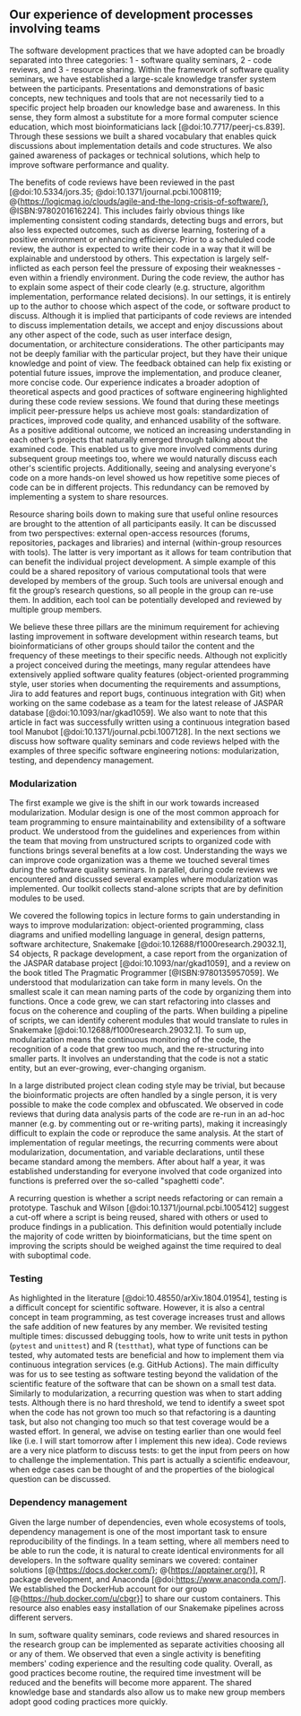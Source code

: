 ## Our experience of development processes involving teams ##

The software development practices that we have adopted can be broadly separated into three categories: 1 - software quality seminars, 2 - code reviews, and 3 - resource sharing.
Within the framework of software quality seminars, we have established a large-scale knowledge transfer system between the participants.
Presentations and demonstrations of basic concepts, new techniques and tools that are not necessarily tied to a specific project help broaden our knowledge base and awareness.
In this sense, they form almost a substitute for a more formal computer science education, which most bioinformaticians lack [@doi:10.7717/peerj-cs.839].
Through these sessions we built a shared vocabulary that enables quick discussions about implementation details and code structures.
We also gained awareness of packages or technical solutions, which help to improve software performance and quality.

The benefits of code reviews have been reviewed in the past [@doi:10.5334/jors.35; @doi:10.1371/journal.pcbi.1008119; @{https://logicmag.io/clouds/agile-and-the-long-crisis-of-software/}, @ISBN:9780201616224].
This includes fairly obvious things like implementing consistent coding standards, detecting bugs and errors, but also less expected outcomes, such as diverse learning, fostering of a positive environment or enhancing efficiency.
Prior to a scheduled code review, the author is expected to write their code in a way that it will be explainable and understood by others.
This expectation is largely self-inflicted as each person feel the pressure of exposing their weaknesses - even within a friendly environment.
During the code review, the author has to explain some aspect of their code clearly (e.g. structure, algorithm implementation, performance related decisions).
In our settings, it is entirely up to the author to choose which aspect of the code, or software product to discuss.
Although it is implied that participants of code reviews are intended to discuss implementation details, we accept and enjoy discussions about any other aspect of the code, such as user interface design, documentation, or architecture considerations.
The other participants may not be deeply familiar with the particular project, but they have their unique knowledge and point of view.
The feedback obtained can help fix existing or potential future issues, improve the implementation, and produce cleaner, more concise code.
Our experience indicates a broader adoption of theoretical aspects and good practices of software engineering highlighted during these code review sessions.
We found that during these meetings implicit peer-pressure helps us achieve most goals: standardization of practices, improved code quality, and enhanced usability of the software.
As a positive additional outcome, we noticed an increasing understanding in each other’s projects that naturally emerged through talking about the examined code.
This enabled us to give more involved comments during subsequent group meetings too, where we would naturally discuss each other's scientific projects.
Additionally, seeing and analysing everyone's code on a more hands-on level showed us how repetitive some pieces of code can be in different projects.
This redundancy can be removed by implementing a system to share resources.

Resource sharing boils down to making sure that useful online resources are brought to the attention of all participants easily.
It can be discussed from two perspectives: external open-access resources (forums, repositories, packages and libraries) and internal (within-group resources with tools).
The latter is very important as it allows for team contribution that can benefit the individual project development.
A simple example of this could be a shared repository of various computational tools that were developed by members of the group.
Such tools are universal enough and fit the group’s research questions, so all people in the group can re-use them.
In addition, each tool can be potentially developed and reviewed by multiple group members.

We believe these three pillars are the minimum requirement for achieving lasting improvement in software development within research teams, but bioinformaticians of other groups should tailor the content and the frequency of these meetings to their specific needs.
Although not explicitly a project conceived during the meetings, many regular attendees have extensively applied software quality features (object-oriented programming style, user stories when documenting the requirements and assumptions, Jira to add features and report bugs, continuous integration with Git) when working on the same codebase as a team for the latest release of JASPAR database [@doi:10.1093/nar/gkad1059].
We also want to note that this article in fact was successfully written using a continuous integration based tool Manubot [@doi:10.1371/journal.pcbi.1007128].
In the next sections we discuss how software quality seminars and code reviews helped with the examples of three specific software engineering notions: modularization, testing, and dependency management.

### Modularization ###

The first example we give is the shift in our work towards increased modularization.
Modular design is one of the most common approach for team programming to ensure maintainability and extensibility of a software product.
We understood from the guidelines and experiences from within the team that moving from unstructured scripts to organized code with functions brings several benefits at a low cost.
Understanding the ways we can improve code organization was a theme we touched several times during the software quality seminars.
In parallel, during code reviews we encountered and discussed several examples where modularization was implemented.
Our toolkit collects stand-alone scripts that are by definition modules to be used.

We covered the following topics in lecture forms to gain understanding in ways to improve modularization: object-oriented programming, class diagrams and unified modelling language in general, design patterns, software architecture, Snakemake [@doi:10.12688/f1000research.29032.1], S4 objects, R package development, a case report from the organization of the JASPAR database project [@doi:10.1093/nar/gkad1059], and a review on the book titled The Pragmatic Programmer [@ISBN:9780135957059].
We understood that modularization can take form in many levels.
On the smallest scale it can mean naming parts of the code by organizing them into functions.
Once a code grew, we can start refactoring into classes and focus on the coherence and coupling of the parts.
When building a pipeline of scripts, we can identify coherent modules that would translate to rules in Snakemake [@doi:10.12688/f1000research.29032.1].
To sum up, modularization means the continuous monitoring of the code, the recognition of a code that grew too much, and the re-structuring into smaller parts.
It involves an understanding that the code is not a static entity, but an ever-growing, ever-changing organism.

In a large distributed project clean coding style may be trivial, but because the bioinformatic projects are often handled by a single person, it is very possible to make the code complex and obfuscated.
We observed in code reviews that during data analysis parts of the code are re-run in an ad-hoc manner (e.g. by commenting out or re-writing parts), making it increasingly difficult to explain the code or reproduce the same analysis.
At the start of implementation of regular meetings, the recurring comments were about modularization, documentation, and variable declarations, until these became standard among the members.
After about half a year, it was established understanding for everyone involved that code organized into functions is preferred over the so-called "spaghetti code".

A recurring question is whether a script needs refactoring or can remain a prototype.
Taschuk and Wilson [@doi:10.1371/journal.pcbi.1005412] suggest a cut-off where a script is being reused, shared with others or used to produce findings in a publication.
This definition would potentially include the majority of code written by bioinformaticians, but the time spent on improving the scripts should be weighed against the time required to deal with suboptimal code.

### Testing ###

As highlighted in the literature [@doi:10.48550/arXiv.1804.01954], testing is a difficult concept for scientific software.
However, it is also a central concept in team programming, as test coverage increases trust and allows the safe addition of new features by any member.
We revisited testing multiple times: discussed debugging tools, how to write unit tests in python (```pytest``` and ```unittest```) and R (```testthat```), what type of functions can be tested, why automated tests are beneficial and how to implement them via continuous integration services (e.g. GitHub Actions).
The main difficulty was for us to see testing as software testing beyond the validation of the scientific feature of the software that can be shown on a small test data.
Similarly to modularization, a recurring question was when to start adding tests.
Although there is no hard threshold, we tend to identify a sweet spot when the code has not grown too much so that refactoring is a daunting task, but also not changing too much so that test coverage would be a wasted effort.
In general, we advise on testing earlier than one would feel like (i.e. I will start tomorrow after I implement this new idea).
Code reviews are a very nice platform to discuss tests: to get the input from peers on how to challenge the implementation.
This part is actually a scientific endeavour, when edge cases can be thought of and the properties of the biological question can be discussed.

### Dependency management ###

Given the large number of dependencies, even whole ecosystems of tools, dependency management is one of the most important task to ensure reproducibility of the findings.
In a team setting, where all members need to be able to run the code, it is natural to create identical environments for all developers.
In the software quality seminars we covered: container solutions [@{https://docs.docker.com/}; @{https://apptainer.org/}], R package development, and Anaconda [@doi:https://www.anaconda.com/].
We established the DockerHub account for our group [@{https://hub.docker.com/u/cbgr}] to share our custom containers.
This resource also enables easy installation of our Snakemake pipelines across different servers.

In sum, software quality seminars, code reviews and shared resources in the research group can be implemented as separate activities choosing all or any of them.
We observed that even a single activity is benefiting members' coding experience and the resulting code quality.
Overall, as good practices become routine, the required time investment will be reduced and the benefits will become more apparent.
The shared knowledge base and standards also allow us to make new group members adopt good coding practices more quickly.
